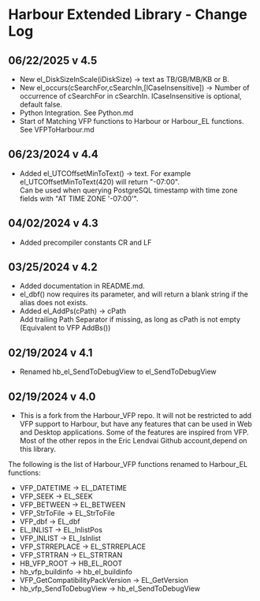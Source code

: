 # Harbour Extended Library - Change Log

## 06/22/2025 v 4.5
* New el_DiskSizeInScale(iDiskSize) -> text as TB/GB/MB/KB or B.
* New el_occurs(cSearchFor,cSearchIn,[lCaseInsensitive]) -> Number of occurrence of cSearchFor in cSearchIn. lCaseInsensitive is optional, default false.
* Python Integration. See Python.md
* Start of Matching VFP functions to Harbour or Harbour_EL functions. See VFPToHarbour.md

## 06/23/2024 v 4.4
* Added el_UTCOffsetMinToText(<Minute>) -> text. For example el_UTCOffsetMinToText(420) will return "-07:00".   
  Can be used when querying PostgreSQL timestamp with time zone fields with "AT TIME ZONE '-07:00'".   

## 04/02/2024 v 4.3
* Added precompiler constants CR and LF

## 03/25/2024 v 4.2
* Added documentation in README.md.
* el_dbf() now requires its parameter, and will return a blank string if the alias does not exists.
* Added el_AddPs(cPath) -> cPath   
  Add trailing Path Separator if missing, as long as cPath is not empty (Equivalent to VFP AddBs())   

## 02/19/2024 v 4.1
* Renamed hb_el_SendToDebugView to el_SendToDebugView

## 02/19/2024 v 4.0
* This is a fork from the Harbour_VFP repo. It will not be restricted to add VFP support to Harbour, but have any features that can be used in Web and Desktop applications. Some of the features are inspired from VFP. Most of the other repos in the Eric Lendvai Github account,depend on this library.

The following is the list of Harbour_VFP functions renamed to Harbour_EL functions:

* VFP_DATETIME     -> EL_DATETIME
* VFP_SEEK         -> EL_SEEK
* VFP_BETWEEN      -> EL_BETWEEN
* VFP_StrToFile    -> EL_StrToFile
* VFP_dbf          -> EL_dbf
* EL_INLIST        -> EL_InlistPos
* VFP_INLIST       -> EL_IsInlist
* VFP_STRREPLACE   -> EL_STRREPLACE
* VFP_STRTRAN      -> EL_STRTRAN
* HB_VFP_ROOT      -> HB_EL_ROOT
* hb_vfp_buildinfo -> hb_el_buildinfo
* VFP_GetCompatibilityPackVersion -> EL_GetVersion
* hb_vfp_SendToDebugView          -> hb_el_SendToDebugView
